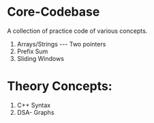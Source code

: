 # Core-Codebase
A collection of practice code of various concepts. 

1. Arrays/Strings --- Two pointers
2.  Prefix Sum
3.  Sliding Windows


# Theory Concepts: 
1. C++ Syntax
2. DSA- Graphs
